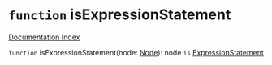 # `function` isExpressionStatement

[Documentation Index](../README.md)

`function` isExpressionStatement(node: [Node](../interface.Node/README.md)): node `is` [ExpressionStatement](../interface.ExpressionStatement/README.md)